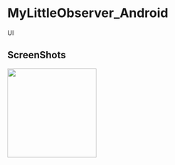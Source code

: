 # MyLittleObserver_Android
UI

ScreenShots
---------------
<div>
<img width="200" src="https://user-images.githubusercontent.com/51434873/83447476-7b0bc600-a48b-11ea-8b69-4e19f73c6815.png">

</div>
